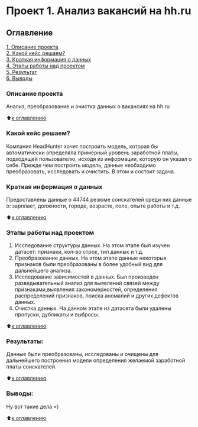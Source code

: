 # Проект 1. Анализ вакансий на hh.ru

## Оглавление  
[1. Описание проекта](https://github.com/ESPxtone/sf_data_science/tree/main/guess_number_task/README.md#Описание-проекта)  
[2. Какой кейс решаем?](https://github.com/ESPxtone/sf_data_science/tree/main/guess_number_task/README.md#Какой-кейс-решаем)  
[3. Краткая информация о данных](https://github.com/ESPxtone/sf_data_science/tree/main/guess_number_task/README.md#Краткая-информация-о-данных)  
[4. Этапы работы над проектом](https://github.com/ESPxtone/sf_data_science/tree/main/guess_number_task/README.md#Этапы-работы-над-проектом)  
[5. Результат](https://github.com/ESPxtone/sf_data_science/tree/main/guess_number_task/README.md#Результаты)    
[6. Выводы](https://github.com/ESPxtone/sf_data_science/tree/main/guess_number_task/README.md#Выводы) 

### Описание проекта    
Анализ, преобразование и очистка данных о вакансиях на hh.ru

:arrow_up:[к оглавлению](https://github.com/ESPxtone/sf_data_science/tree/main/guess_number_task/README.md#Оглавление)


### Какой кейс решаем?    
Компания HeadHunter хочет построить модель, которая бы автоматически определяла примерный уровень заработной платы, подходящей пользователю, исходя из информации, которую он указал о себе. Прежде чем построить модель, данные необходимо преобразовать, исследовать и очистить. В этом и состоит задача.


### Краткая информация о данных
Предоставлены данные о 44744 резюме соискателей среди них данные о: зарплает, должности, городе, возрасте, поле, опыте работы и т.д.
  
:arrow_up:[к оглавлению](https://github.com/ESPxtone/sf_data_science/tree/main/guess_number_task/README.md#Оглавление)


### Этапы работы над проектом  
1. Исследование структуры данных. На этом этапе был изучен датасет: признаки, кол-во строк, тип данных и т.д.
2. Преобразование данных. На этом этапе данные некоторых признаков были преобразованы в более удобный вид для дальнейшего анализа.
3. Исследование зависимостей в данных. Был произведен разведывательный анализ для выявлений связей между признаками,выявления закономерностей, определения распределений признаков, поиска аномалий и других дефектов данных.
4. Очистка данных. На данном этапе из датасета были удалены пропуски, дубликаты и выбросы.

:arrow_up:[к оглавлению](https://github.com/ESPxtone/sf_data_science/tree/main/guess_number_task/README.md#Оглавление)


### Результаты:  
Данные были преобразованы, исследованы и очищены для дальнейшего построения модели определения желаемой заработной платы соискателей.

:arrow_up:[к оглавлению](https://github.com/ESPxtone/sf_data_science/tree/main/guess_number_task/README.md#Оглавление)


### Выводы:  
Ну вот такие дела =)

:arrow_up:[к оглавлению](https://github.com/ESPxtone/sf_data_science/tree/main/guess_number_task/README.md#Оглавление)